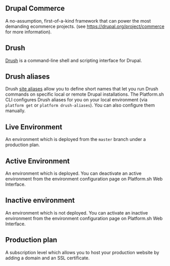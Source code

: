 ## Drupal Commerce
A no-assumption, first-of-a-kind framework that can power the most demanding ecommerce projects. (see <https://drupal.org/project/commerce> for more information).

## Drush
[Drush](http://www.drush.org/) is a command-line shell and scripting interface for Drupal.

## Drush aliases
Drush [site aliases](http://docs.drush.org/en/master/usage/#site-aliases) allow you to define short names that let you run Drush commands on specific local or remote Drupal installations. The Platform.sh CLI configures Drush aliases for you on your local environment (via `platform get` or `platform drush-aliases`). You can also configure them manually.

## Live Environment
An environment which is deployed from the `master` branch under a production plan.

## Active Environment
An environment which is deployed. You can deactivate an active environment from the environment configuration page on Platform.sh Web Interface.

## Inactive environment
An environment which is not deployed. You can activate an inactive environment from the
environment configuration page on Platform.sh Web Interface.

## Production plan
A subscription level which allows you to host your production website by adding a domain and an SSL certificate.
